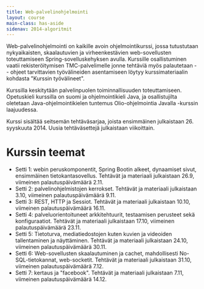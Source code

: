 ```yaml
---
title: Web-palvelinohjelmointi
layout: course
main-class: has-aside
sidenav: 2014-algoritmit
---
```

Web-palvelinohjelmointi on kaikille avoin ohjelmointikurssi, jossa tutustutaan nykyaikaisten, skaalautuvien ja virheenkestävien web-sovellusten toteuttamiseen Spring-sovelluskehyksen avulla. Kurssille osallistuminen vaatii rekisteröitymisen TMC-palvelimelle jonne tehtäviä myös palautetaan -- ohjeet tarvittavien työvälineiden asentamiseen löytyy kurssimateriaalin kohdasta "Kurssin työvälineet". 

Kurssilla keskitytään palvelinpuolen toiminnallisuuden toteuttamiseen. Opetuskieli kurssilla on suomi ja ohjelmointikieli Java, ja osallistujilta oletetaan Java-ohjelmointikielen tuntemus Olio-ohjelmointia Javalla -kurssin laajuudessa.

Kurssi sisältää seitsemän tehtäväsarjaa, joista ensimmäinen julkaistaan 26. syyskuuta 2014. Uusia tehtäväsettejä julkaistaan viikoittain.

# Kurssin teemat

- Setti 1: webin peruskomponentit, Spring Bootin alkeet, dynaamiset sivut, ensimmäinen tietokantasovellus. Tehtävät ja materiaali julkaistaan 26.9, viimeinen palautuspäivämäärä 2.11.
- Setti 2: palvelinohjelmistojen kerrokset. Tehtävät ja materiaali julkaistaan 3.10, viimeinen palautuspäivämäärä 9.11.
- Setti 3: REST, HTTP ja Sessiot. Tehtävät ja materiaali julkaistaan 10.10, viimeinen palautuspäivämäärä 16.11.
- Setti 4: palveluorientoituneet arkkitehtuurit, testaamisen perusteet sekä konfiguraatiot. Tehtävät ja materiaali julkaistaan 17.10, viimeinen palautuspäivämäärä 23.11.
- Setti 5: Tietoturva, mediatiedostojen kuten kuvien ja videoiden tallentaminen ja näyttäminen. Tehtävät ja materiaali julkaistaan 24.10, viimeinen palautuspäivämäärä 30.11.
- Setti 6: Web-sovellusten skaalautuminen ja cachet, mahdollisesti No-SQL-tietokannat, web-socketit. Tehtävät ja materiaali julkaistaan 31.10, viimeinen palautuspäivämäärä 7.12.
- Setti 7: kertaus ja "facebook". Tehtävät ja materiaali julkaistaan 7.11, viimeinen palautuspäivämäärä 14.12.